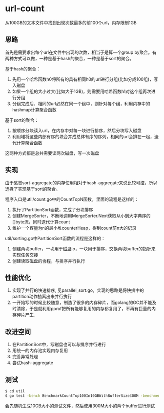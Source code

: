 # url-count
从100GB的文本文件中找到出现次数最多的前100个url，内存限制1GB

## 思路
首先是需要求出每个url在文件中出现的次数，相当于是算一个group by聚合。有两种方式可以做，一种是基于hash的聚合，一种是基于sort的聚合。

基于hash的聚合：
1. 先用一个哈希函数h0将所有的具有相同h0的url进行分组(比如分成100组)，写入磁盘
2. 如果一个组的大小过大(比如大于1GB)，则需要用哈希函数h1对这个组再次进行分组
3. 分组完成后，相同的url必然在同一个组中，则针对每个组，利用内存中的hashmap计算聚合函数

基于sort的聚合：
1. 按顺序分块读入url，在内存中对每一块进行排序，然后分块写入磁盘
2. 利用堆将这些内部有序的块合并成总体有序的序列，相同的url会排在一起，迭代计算聚合函数

这两种方式都是总共需要读两次磁盘，写一次磁盘

## 实现

由于感觉sort-aggregate的内存使用相对于hash-aggregate来说比较可控，所以选择了实现基于sort的聚合。

程序入口是util/count.go中的CountTopN函数，里面的流程是这样的：
1. 执行了PartitionSort函数，完成了分块排序
2. 创建MergeSorter，不断地调用MergeSorter.Next获取从小到大字典序的[]byte流，同时迭代计算count
3. 维护一个容量为n的最小堆counterHeap，得到count前n大的记录

util/sorting.go中PartitionSort函数的流程是这样的：
1. 创建两块buffer，一块用于磁盘io，一块用于排序，交换两块buffer的指针来实现任务交接
2. 创建读取磁盘的协程，与排序并行执行

## 性能优化

1. 实现了并行的快速排序, 见parallel_sort.go，实现的思路是将快排中的partition动作抽离出来并行执行
2. 一开始写的时候比较随意，制造了很多的内存碎片，而golang的GC并不能及时清除，于是就利用pprof把所有能够复用的内存都复用了，不再有巨量的内存碎片产生.

## 改进空间

1. 在PartitionSort中，写磁盘也可以与排序并行进行
2. 用统一的内存池实现内存复用
3. 完善异常处理
4. 尝试hash-aggregate

## 测试
```bash
$ cd util
$ go test -bench BenchmarkCountTop100In10GBWithBufferSize300M -benchmem -cpuprofile 10GB_300M_cpu.out -memprofile 10GB_300M_mem.out  
```
会先随机生成10GB大小的测试文件，然后使用300M大小的两个buffer进行测试